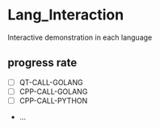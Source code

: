 # Lang_Interaction
Interactive demonstration in each language

## progress rate

- [ ] QT-CALL-GOLANG
- [ ] CPP-CALL-GOLANG
- [ ] CPP-CALL-PYTHON
- ...

